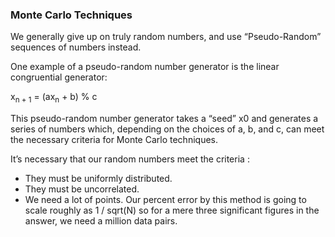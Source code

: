 ### Monte Carlo Techniques

We generally give up on truly random numbers, and use “Pseudo-Random” sequences of numbers instead.

One example of a pseudo-random number generator is the linear congruential generator:

x<sub>n + 1</sub> = (ax<sub>n</sub> + b) % c

This pseudo-random number generator takes a “seed” x0 and generates a
series of numbers which, depending on the choices of a, b, and c, can meet
the necessary criteria for Monte Carlo techniques.

It’s necessary that our random numbers meet the criteria :

- They must be uniformly distributed.
- They must be uncorrelated.
- We need a lot of points. Our percent error by this method is going to
  scale roughly as 1 / sqrt(N) so for a mere three significant figures in the answer,
  we need a million data pairs.
